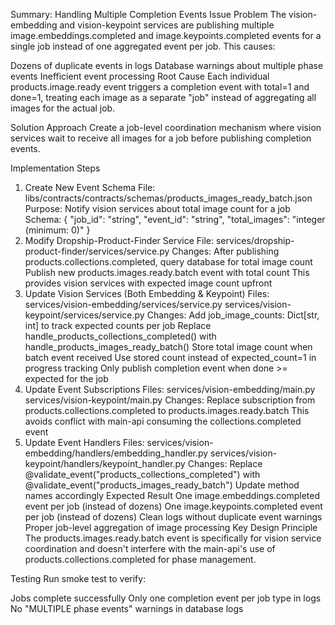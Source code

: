 Summary: Handling Multiple Completion Events Issue
Problem
The vision-embedding and vision-keypoint services are publishing multiple image.embeddings.completed and image.keypoints.completed events for a single job instead of one aggregated event per job. This causes:

Dozens of duplicate events in logs
Database warnings about multiple phase events
Inefficient event processing
Root Cause
Each individual products.image.ready event triggers a completion event with total=1 and done=1, treating each image as a separate "job" instead of aggregating all images for the actual job.

Solution Approach
Create a job-level coordination mechanism where vision services wait to receive all images for a job before publishing completion events.

Implementation Steps
1. Create New Event Schema
File: libs/contracts/contracts/schemas/products_images_ready_batch.json
Purpose: Notify vision services about total image count for a job
Schema:
{
  "job_id": "string",
  "event_id": "string", 
  "total_images": "integer (minimum: 0)"
}
2. Modify Dropship-Product-Finder Service
File: services/dropship-product-finder/services/service.py
Changes:
After publishing products.collections.completed, query database for total image count
Publish new products.images.ready.batch event with total count
This provides vision services with expected image count upfront
3. Update Vision Services (Both Embedding & Keypoint)
Files:
services/vision-embedding/services/service.py
services/vision-keypoint/services/service.py
Changes:
Add job_image_counts: Dict[str, int] to track expected counts per job
Replace handle_products_collections_completed() with handle_products_images_ready_batch()
Store total image count when batch event received
Use stored count instead of expected_count=1 in progress tracking
Only publish completion event when done >= expected for the job
4. Update Event Subscriptions
Files:
services/vision-embedding/main.py
services/vision-keypoint/main.py
Changes:
Replace subscription from products.collections.completed to products.images.ready.batch
This avoids conflict with main-api consuming the collections.completed event
5. Update Event Handlers
Files:
services/vision-embedding/handlers/embedding_handler.py
services/vision-keypoint/handlers/keypoint_handler.py
Changes:
Replace @validate_event("products_collections_completed") with @validate_event("products_images_ready_batch")
Update method names accordingly
Expected Result
One image.embeddings.completed event per job (instead of dozens)
One image.keypoints.completed event per job (instead of dozens)
Clean logs without duplicate event warnings
Proper job-level aggregation of image processing
Key Design Principle
The products.images.ready.batch event is specifically for vision service coordination and doesn't interfere with the main-api's use of products.collections.completed for phase management.

Testing
Run smoke test to verify:

Jobs complete successfully
Only one completion event per job type in logs
No "MULTIPLE phase events" warnings in database logs